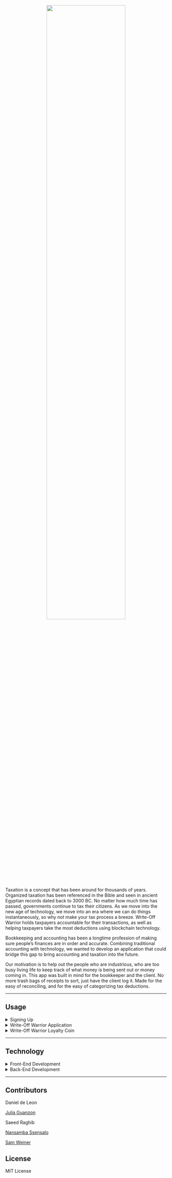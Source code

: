<p align="center" width="100%">
    <img width="70%" src="https://user-images.githubusercontent.com/84649228/142973400-cb83b9d0-2d0f-4ee0-a043-ae8b7fdbbe6b.png"> 
</p>

Taxation is a concept that has been around for thousands of years. Organized taxation has been referenced in the Bible and seen in ancient Egyptian records dated back to 3000 BC. No matter how much time has passed, governments continue to tax their citizens. As we move into the new age of technology, we move into an era where we can do things instantaneously, so why not make your tax process a breeze. Write-Off Warrior holds taxpayers accountable for their transactions, as well as helping taxpayers take the most deductions using blockchain technology.

Bookkeeping and accounting has been a longtime profession of making sure people’s finances are in order and accurate. Combining traditional accounting with technology, we wanted to develop an application that could bridge this gap to bring accounting and taxation into the future.

Our motivation is to help out the people who are industrious, who are too busy living life to keep track of what money is being sent out or money coming in. This app was built in mind for the bookkeeper and the client. No more trash bags of receipts to sort, just have the client log it. Made for the easy of reconciling, and for the easy of categorizing tax deductions. 

---
## Usage

<details>
<summary>Signing Up</summary>
 
To utilize this application, please go to: http://tax-warrior.herokuapp.com/
    
 
To sign up for Write-Off Warrior, please create a new username and password. 
    
![image](https://user-images.githubusercontent.com/84649228/144166991-2725d7e2-9c6a-4209-8359-a4c06a5f70fe.png)
    
![image](https://user-images.githubusercontent.com/84649228/144167451-2c7027d4-8f25-40fc-bd58-2ceb98a9bc22.png)

![image](https://user-images.githubusercontent.com/84649228/144167502-ad3e2aa6-5e2d-4cf3-a70a-fd14862e7475.png)


   
</details>

<details>
<summary>Write-Off Warrior Application</summary>

We recommend doing weekly or bi-weekly updates to your account to keep track of all your receipts from your deductions. 
    
    1. Provide your employment status. Once you choose your employment status, the status will be verified below:
 
    ![image](https://user-images.githubusercontent.com/84649228/144168836-4b721bbc-1fe8-41cb-a8f1-6402b990c8b3.png)
    
    2. Upload the receipt by dragging an image to the upload area
![image](https://user-images.githubusercontent.com/84649228/144168984-46396f81-4dc7-4929-b3fc-59fd280aaa1a.png)
![image](https://user-images.githubusercontent.com/84649228/144169131-f357d3e7-65f5-4aa3-abd5-67eef5c89ada.png)
    3. Receipt Hash
![image](https://user-images.githubusercontent.com/84649228/144169205-ddd32ca3-7185-4121-8135-841b683a3558.png)
    4. Provide your business name and the type of business you do.
    ![image](https://user-images.githubusercontent.com/84649228/144169403-df32a5a1-78c3-4475-b29e-6e94142d25d5.png)
    5. Type of Deduction
   ![image](https://user-images.githubusercontent.com/84649228/144169461-f9f7c87e-cd3a-437e-92ff-ee663f409c1b.png)
    6. If you are self-employed or own a small business this pertains to you as you will have to pay quarterly taxes.
![image](https://user-images.githubusercontent.com/84649228/144176941-77510eeb-571a-4e9c-9cfc-13b74aa630e1.png)
7. Date of Transaction (MMDDYY)
    ![image](https://user-images.githubusercontent.com/84649228/144177007-630db2f9-ded1-401e-be20-485abf248810.png)
    8. Amount-Do not include dollar/currency signs.
  ![image](https://user-images.githubusercontent.com/84649228/144177056-9d9d73fd-4a4a-4a71-9b1b-c65ee52657bd.png)
    9. Description of Purchase
    ![image](https://user-images.githubusercontent.com/84649228/144177243-d6e32cca-0151-4261-ac1b-f56fbe974e70.png)

  
![image](https://user-images.githubusercontent.com/84649228/144177382-64263a91-8a55-47f5-a8f9-c745416371f9.png)

![image](https://user-images.githubusercontent.com/84649228/144177418-f89f7b88-766a-4121-86ee-2f0f2cf9363e.png)
    
![image](https://user-images.githubusercontent.com/84649228/144177683-2ba187f3-1bec-411a-b08e-3d5ac50f14b7.png)

    ![image](https://user-images.githubusercontent.com/84649228/144177720-f21223bd-dc48-4e10-b366-48b9fc38c4af.png)

    
</details>

<details>
<summary>Write-Off Warrior Loyalty Coin</summary>

Explain the loyalty coin program.
    
</details>

---
## Technology

<details>
<summary>Front-End Development</summary>

[Streamlit](https://github.com/streamlit/streamlit) - Open source app framework

[Heroku](https://www.heroku.com/) - Cloud-Based decentralized platform
    
</details>

<details>
<summary>Back-End Development</summary>

[conda 4.10.3](https://docs.anaconda.com/anaconda/install/index.html) - Package manager, Environment Manager

python 3.7 - included in Anaconda

[Solidity](https://docs.soliditylang.org/en/v0.8.10/) - Implement smart contracts 
    
</details>

---
## Contributors

Daniel de Leon

[Julia Guanzon](https://www.linkedin.com/in/julia-guanzon/)

Saeed Raghib

[Nansamba Ssensalo](https://www.linkedin.com/in/a-nansamba-ssensalo/)

[Sam Weiner](www.linkedin.com/in/samuel-weiner)


## License

MIT License
